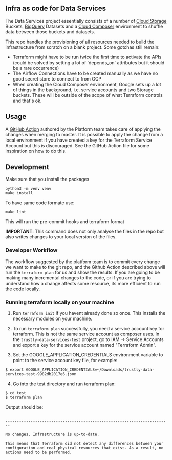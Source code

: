 ## Infra as code for Data Services

The Data Services project essentially consists of a number of [Cloud Storage](https://cloud.google.com/storage/docs) Buckets, [BigQuery](https://cloud.google.com/bigquery/docs) Datasets and a [Cloud Composer](https://cloud.google.com/composer/docs) environment to shuffle data between those buckets and datasets.

This repo handles the provisioning of all resources needed to build the infrastructure from scratch on a blank project. Some gotchas still remain:
* Terraform might have to be run twice the first time to activate the APIs (could be solved by setting a lot of 'depends_on' attributes but it should be a rare occurrence)
* The Airflow Connections have to be created manually as we have no good secret store to connect to from GCP
* When creating the Cloud Composer environment, Google sets up a lot of things in the background, i.e. service accounts and two Storage buckets. These will be outside of the scope of what Terraform controls and that's ok.

## Usage

A [GitHub Action](.github/workflows/terraform.yml) authored by the Platform team takes care of applying the changes when merging to master. It is possible to apply the change from a local environment if you have created a key for the Terraform Service Account but this is discouraged. See the GitHub Action file for some inspiration on how to do this.


## Development
Make sure that you install the packages
```
python3 -m venv venv
make install
```

To have same code formate use:
```
make lint
```
This will run the pre-commit hooks and terraform format

__IMPORTANT__: This command does not only analyse the files in the repo but also writes changes to your local version of the files.



### Developer Workflow

The workflow suggested by the platform team is to commit every change we want to make to the git repo, and the Github
Action described above will run the `terraform plan` for us and show the results. If you are going to be making many
incremental changes to the code, or if you are trying to understand how a change affects some resource, its more
efficient to run the code locally.

### Running terraform locally on your machine

1. Run `terraform init` if you havent already done so once. This installs the necessary modules on your machine.

2. To run `terraform plan` successfully, you need a service account key for terraform. This is not the same service account
as composer uses. In the `trustly-data-services-test` project, go to IAM -> Service Accounts and export a key for the
service account named "Terraform Admin".

3. Set the GOOGLE_APPLICATION_CREDENTIALS environment variable to point to the service account key file, for example:
```
$ export GOOGLE_APPLICATION_CREDENTIALS=~/Downloads/trustly-data-services-test-9982db2017e6.json
```

4. Go into the test directory and run terraform plan:

```
$ cd test
$ terraform plan
```

Output should be:

```

------------------------------------------------------------------------

No changes. Infrastructure is up-to-date.

This means that Terraform did not detect any differences between your
configuration and real physical resources that exist. As a result, no
actions need to be performed.
```
